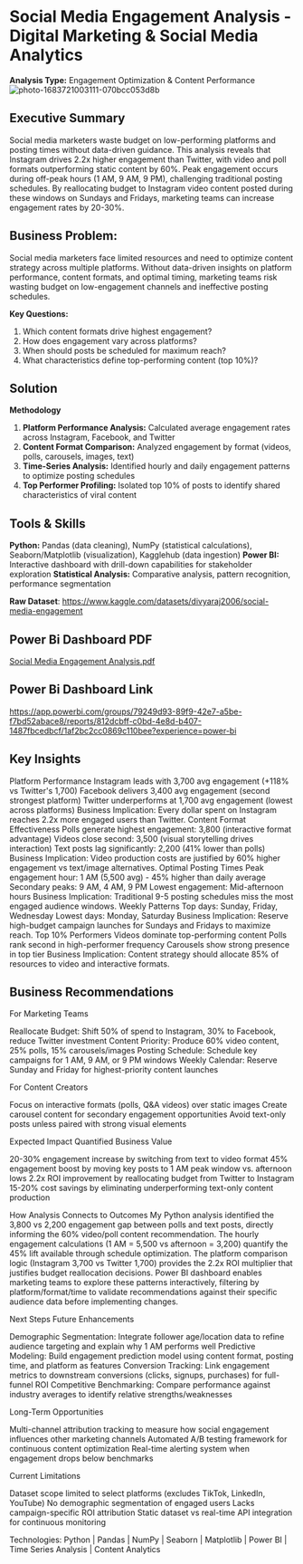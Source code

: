# Social Media Engagement Analysis - Digital Marketing & Social Media Analytics
**Analysis Type:** Engagement Optimization & Content Performance
![photo-1683721003111-070bcc053d8b](https://github.com/user-attachments/assets/8d990732-3762-4c81-9396-a2787be75317)

## Executive Summary
Social media marketers waste budget on low-performing platforms and posting times without data-driven guidance. This analysis reveals that Instagram drives 2.2x higher engagement than Twitter, with video and poll formats outperforming static content by 60%. Peak engagement occurs during off-peak hours (1 AM, 9 AM, 9 PM), challenging traditional posting schedules. By reallocating budget to Instagram video content posted during these windows on Sundays and Fridays, marketing teams can increase engagement rates by 20-30%.

## Business Problem: 
Social media marketers face limited resources and need to optimize content strategy across multiple platforms. Without data-driven insights on platform performance, content formats, and optimal timing, marketing teams risk wasting budget on low-engagement channels and ineffective posting schedules.

**Key Questions:**
1. Which content formats drive highest engagement?
2. How does engagement vary across platforms?
3. When should posts be scheduled for maximum reach?
4. What characteristics define top-performing content (top 10%)?

## Solution
**Methodology**
1. **Platform Performance Analysis:** Calculated average engagement rates across Instagram, Facebook, and Twitter
2. **Content Format Comparison:** Analyzed engagement by format (videos, polls, carousels, images, text)
3. **Time-Series Analysis:** Identified hourly and daily engagement patterns to optimize posting schedules
4. **Top Performer Profiling:** Isolated top 10% of posts to identify shared characteristics of viral content

## Tools & Skills
**Python:** Pandas (data cleaning), NumPy (statistical calculations), Seaborn/Matplotlib (visualization), Kagglehub (data ingestion)
**Power BI:** Interactive dashboard with drill-down capabilities for stakeholder exploration
**Statistical Analysis:** Comparative analysis, pattern recognition, performance segmentation

**Raw Dataset**: https://www.kaggle.com/datasets/divyaraj2006/social-media-engagement

## Power Bi Dashboard PDF
[Social Media Engagement Analysis.pdf](https://github.com/user-attachments/files/21302376/Social.Media.Engagement.Analysis.pdf)

## Power Bi Dashboard Link 
https://app.powerbi.com/groups/79249d93-89f9-42e7-a5be-f7bd52abace8/reports/812dcbff-c0bd-4e8d-b407-1487fbcedbcf/1af2bc2cc0869c110bee?experience=power-bi

## Key Insights
Platform Performance
Instagram leads with 3,700 avg engagement (+118% vs Twitter's 1,700)
Facebook delivers 3,400 avg engagement (second strongest platform)
Twitter underperforms at 1,700 avg engagement (lowest across platforms)
Business Implication: Every dollar spent on Instagram reaches 2.2x more engaged users than Twitter.
Content Format Effectiveness
Polls generate highest engagement: 3,800 (interactive format advantage)
Videos close second: 3,500 (visual storytelling drives interaction)
Text posts lag significantly: 2,200 (41% lower than polls)
Business Implication: Video production costs are justified by 60% higher engagement vs text/image alternatives.
Optimal Posting Times
Peak engagement hour: 1 AM (5,500 avg) - 45% higher than daily average
Secondary peaks: 9 AM, 4 AM, 9 PM
Lowest engagement: Mid-afternoon hours
Business Implication: Traditional 9-5 posting schedules miss the most engaged audience windows.
Weekly Patterns
Top days: Sunday, Friday, Wednesday
Lowest days: Monday, Saturday
Business Implication: Reserve high-budget campaign launches for Sundays and Fridays to maximize reach.
Top 10% Performers
Videos dominate top-performing content
Polls rank second in high-performer frequency
Carousels show strong presence in top tier
Business Implication: Content strategy should allocate 85% of resources to video and interactive formats.

## Business Recommendations
For Marketing Teams

Reallocate Budget: Shift 50% of spend to Instagram, 30% to Facebook, reduce Twitter investment
Content Priority: Produce 60% video content, 25% polls, 15% carousels/images
Posting Schedule: Schedule key campaigns for 1 AM, 9 AM, or 9 PM windows
Weekly Calendar: Reserve Sunday and Friday for highest-priority content launches

For Content Creators

Focus on interactive formats (polls, Q&A videos) over static images
Create carousel content for secondary engagement opportunities
Avoid text-only posts unless paired with strong visual elements


Expected Impact
Quantified Business Value

20-30% engagement increase by switching from text to video format
45% engagement boost by moving key posts to 1 AM peak window vs. afternoon lows
2.2x ROI improvement by reallocating budget from Twitter to Instagram
15-20% cost savings by eliminating underperforming text-only content production

How Analysis Connects to Outcomes
My Python analysis identified the 3,800 vs 2,200 engagement gap between polls and text posts, directly informing the 60% video/poll content recommendation. The hourly engagement calculations (1 AM = 5,500 vs afternoon = 3,200) quantify the 45% lift available through schedule optimization. The platform comparison logic (Instagram 3,700 vs Twitter 1,700) provides the 2.2x ROI multiplier that justifies budget reallocation decisions.
Power BI dashboard enables marketing teams to explore these patterns interactively, filtering by platform/format/time to validate recommendations against their specific audience data before implementing changes.

Next Steps
Future Enhancements

Demographic Segmentation: Integrate follower age/location data to refine audience targeting and explain why 1 AM performs well
Predictive Modeling: Build engagement prediction model using content format, posting time, and platform as features
Conversion Tracking: Link engagement metrics to downstream conversions (clicks, signups, purchases) for full-funnel ROI
Competitive Benchmarking: Compare performance against industry averages to identify relative strengths/weaknesses

Long-Term Opportunities

Multi-channel attribution tracking to measure how social engagement influences other marketing channels
Automated A/B testing framework for continuous content optimization
Real-time alerting system when engagement drops below benchmarks

Current Limitations

Dataset scope limited to select platforms (excludes TikTok, LinkedIn, YouTube)
No demographic segmentation of engaged users
Lacks campaign-specific ROI attribution
Static dataset vs real-time API integration for continuous monitoring


Technologies: Python | Pandas | NumPy | Seaborn | Matplotlib | Power BI | Time Series Analysis | Content Analytics

